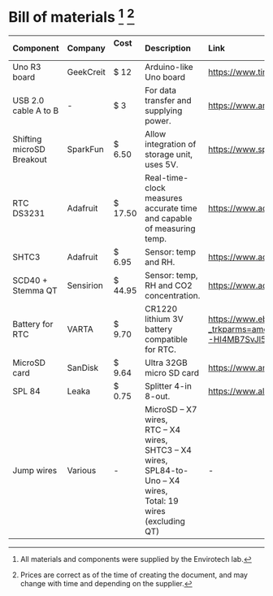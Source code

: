 # Bill of materials [^1] [^2]

|Component                |Company      |Cost  &nbsp; &nbsp;|Description            |Link
|:------------------------|:------------|:-------|:----------------------|:-----------------
|Uno R3 board             |GeekCreit    |$ 12    |Arduino-like Uno board |https://www.tindie.com/products/mmm999/geekcreit-uno-r3-atmega328p-development-board/
|USB 2.0 cable A to B     |-            |$ 3     |For data transfer and supplying power. |https://www.amazon.com/DIYables-Cable-Arduino-Mega-Pieces/dp/B0DLM5JBZ8?source=ps-sl-shoppingads-lpcontext&ref_=fplfs&th=1 
|Shifting microSD Breakout|SparkFun     |$ 6.50  |Allow integration of storage unit, uses 5V.|https://www.sparkfun.com/sparkfun-level-shifting-microsd-breakout.html 
|RTC DS3231               |Adafruit     |$ 17.50 |Real-time-clock measures accurate time and capable of measuring temp.|https://www.adafruit.com/product/3013 
|SHTC3                    |Adafruit     |$ 6.95  |Sensor: temp and RH. |https://www.adafruit.com/product/4636 
|SCD40 + Stemma QT        |Sensirion    |$ 44.95 |Sensor: temp, RH and CO2 concentration.  |https://www.adafruit.com/product/5187 
|Battery for RTC          |VARTA        |$ 9.70  |CR1220 lithium 3V battery compatible for RTC. |https://www.ebay.com/itm/167167933682?_trkparms=amclksrc%3DITM%26aid%3D1110006%26algo%3DHOMESPLICE.SIM%26ao%3D1%26asc%3D285606%2C286222%2C285599%2C286024%26meid%3Dc9500721721a48a88c7c24163bd9673d%26pid%3D101875%26rk%3D4%26rkt%3D4%26sd%3D145311634144%26itm%3D167167933682%26pmt%3D1%26noa%3D0%26pg%3D2332490%26algv%3DSimVIDwebV3WithCPCExpansionEmbeddingSearchQuerySemanticBroadMatchSingularityRecallReplaceKnnV4WithVectorDbNsOptHotPlRecallCIICentroidCoviewCPCAuto%26brand%3DVARTA&_trksid=p2332490.c101875.m1851&itmprp=cksum%3A167167933682c9500721721a48a88c7c24163bd9673d%7Cenc%3AAQAKAAABgG96wQ16jds4VFcrhy1F3d4mbwZUJI9Fs%252BgdXYAHIzlX2e3YaNh7x%252BEnKA3G%252BCqSl1Xn4McfcWFK1GytmS2qxJ87mtE8Gm3iR1Ja4WBwh0hNHJrJx3Ki5mp04ow4CO7lP%252BooCybZDDU%252BbbSwmg7CbTin%252BBzBzbCYVnbjvyQAHu6--HI4MB7SvJl5IJqlyvomgoLMlgT6qAJzX0SANJhty2dJcd4YOd%252BxP7rY6QGtoIFZgHiysA6OsjxFBtO33ENGSd4JegPioNHW246J5iwylQziU7KXifYBLzCUamjc%252Bm%252B%252FDvrvROpncFveT6Rm%252B8QL5L6FP6Jw3a7iBfMeDPuY%252FeBCbHwGjdCNE%252Fq5tjo9DOj7OQlNirxPd57QH%252BHsW1DA1fAHyO3EVnkMRUWnyNnjw0RdYacgA1FuYOYtV9lAX4auOtRVQQ1Hrq6fCZMEhWuYmHW5IVjPFTt10J%252FceY7Y2dWlLVEB04HdVFkbFY%252BswRpg9CTiyqxt0HELX69Fk1X4uQ%253D%253D%7Campid%3APL_CLK%7Cclp%3A2332490&itmmeta=01JVDN2VJNM8Z2AKKBRYKB3JVW 
|MicroSD card             |SanDisk      |$ 9.64  |Ultra 32GB micro SD card |https://www.amazon.com/SanDisk-Ultra-microSDHC-Class-SDSDQUA-032G-A11A/dp/B007JTKLEK/ref=asc_df_B007JTKLEK?mcid=68d551c4acfb3a9a82e17b44c5bba246&tag=hyprod-20&linkCode=df0&hvadid=693392565994&hvpos=&hvnetw=g&hvrand=13525153973692378347&hvpone=&hvptwo=&hvqmt=&hvdev=c&hvdvcmdl=&hvlocint=&hvlocphy=9058138&hvtargid=pla-613868574658&psc=1&hvocijid=13525153973692378347-B007JTKLEK-&hvexpln=0 
|SPL 84                   |Leaka        |$ 0.75  |Splitter 4-in 8-out. |https://www.alibaba.com/product-detail/Supplier-SPL84-electrical-4-in-8_1600379482886.html 
|Jump wires               |Various      |-       |MicroSD – X7 wires,<br> RTC – X4 wires,<br> SHTC3 – X4 wires,<br> SPL84-to-Uno – X4 wires,<br> Total: 19 wires (excluding QT)|- 

[^1]: All materials and components were supplied by the Envirotech lab.
[^2]: Prices are correct as of the time of creating the document, and may change with time and depending on the supplier.

